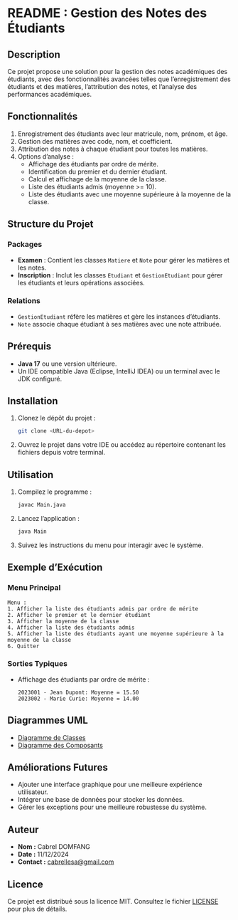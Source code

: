 # README : Gestion des Notes des Étudiants

## Description
Ce projet propose une solution pour la gestion des notes académiques des étudiants, avec des fonctionnalités avancées telles que l’enregistrement des étudiants et des matières, l’attribution des notes, et l’analyse des performances académiques.

## Fonctionnalités
1. Enregistrement des étudiants avec leur matricule, nom, prénom, et âge.
2. Gestion des matières avec code, nom, et coefficient.
3. Attribution des notes à chaque étudiant pour toutes les matières.
4. Options d’analyse :
   - Affichage des étudiants par ordre de mérite.
   - Identification du premier et du dernier étudiant.
   - Calcul et affichage de la moyenne de la classe.
   - Liste des étudiants admis (moyenne >= 10).
   - Liste des étudiants avec une moyenne supérieure à la moyenne de la classe.

## Structure du Projet

### Packages
- **Examen** : Contient les classes `Matiere` et `Note` pour gérer les matières et les notes.
- **Inscription** : Inclut les classes `Etudiant` et `GestionEtudiant` pour gérer les étudiants et leurs opérations associées.

### Relations
- `GestionEtudiant` réfère les matières et gère les instances d’étudiants.
- `Note` associe chaque étudiant à ses matières avec une note attribuée.

## Prérequis
- **Java 17** ou une version ultérieure.
- Un IDE compatible Java (Eclipse, IntelliJ IDEA) ou un terminal avec le JDK configuré.

## Installation
1. Clonez le dépôt du projet :
   ```bash
   git clone <URL-du-depot>
   ```
2. Ouvrez le projet dans votre IDE ou accédez au répertoire contenant les fichiers depuis votre terminal.

## Utilisation
1. Compilez le programme :
   ```bash
   javac Main.java
   ```
2. Lancez l’application :
   ```bash
   java Main
   ```
3. Suivez les instructions du menu pour interagir avec le système.

## Exemple d’Exécution

### Menu Principal
```text
Menu :
1. Afficher la liste des étudiants admis par ordre de mérite
2. Afficher le premier et le dernier étudiant
3. Afficher la moyenne de la classe
4. Afficher la liste des étudiants admis
5. Afficher la liste des étudiants ayant une moyenne supérieure à la moyenne de la classe
6. Quitter
```

### Sorties Typiques
- Affichage des étudiants par ordre de mérite :
  ```text
  2023001 - Jean Dupont: Moyenne = 15.50
  2023002 - Marie Curie: Moyenne = 14.00
  ```

## Diagrammes UML
- [Diagramme de Classes](diagrams/diagramme_classes.png)
- [Diagramme des Composants](diagrams/diagramme_composants.png)

## Améliorations Futures
- Ajouter une interface graphique pour une meilleure expérience utilisateur.
- Intégrer une base de données pour stocker les données.
- Gérer les exceptions pour une meilleure robustesse du système.

## Auteur
- **Nom :** Cabrel DOMFANG
- **Date :** 11/12/2024
- **Contact :** cabrellesa@gmail.com

## Licence

Ce projet est distribué sous la licence MIT. Consultez le fichier [LICENSE](LICENSE) pour plus de détails.


